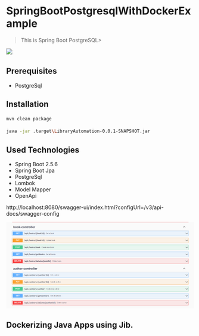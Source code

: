 # SpringBootPostgresqlWithDockerExample

> This is Spring Boot PostgreSQL>

<img src="https://github.com/ElifRana/SpringBootPostgresqlWithDockerExample/upload/master"/>
     
## Prerequisites

* PostgreSql

## Installation

```sh
mvn clean package

java -jar .target\LibraryAutomation-0.0.1-SNAPSHOT.jar
```

## Used Technologies

* Spring Boot 2.5.6
* Spring Boot Jpa
* PostgreSql
* Lombok
* Model Mapper
* OpenApi

http://localhost:8080/swagger-ui/index.html?configUrl=/v3/api-docs/swagger-config

<img src="https://github.com/ElifRana/SpringBootPostgresqlWithDockerExample/blob/master/openapi.png"/> 

## Dockerizing Java Apps using Jib.




